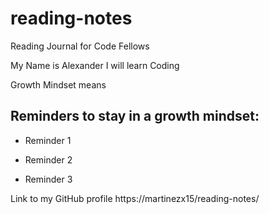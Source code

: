 # reading-notes
Reading Journal for Code Fellows

My Name is Alexander I will learn Coding

Growth Mindset means

## Reminders to stay in a growth mindset:

- Reminder 1 

- Reminder 2

- Reminder 3
 
 Link to my GitHub profile   https://martinezx15/reading-notes/
